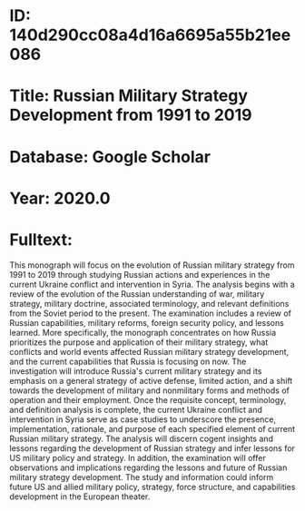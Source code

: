 # ID: 140d290cc08a4d16a6695a55b21ee086
# Title: Russian Military Strategy Development from 1991 to 2019
# Database: Google Scholar
# Year: 2020.0
# Fulltext:
This monograph will focus on the evolution of Russian military strategy from 1991 to 2019 through studying Russian actions and experiences in the current Ukraine conflict and intervention in Syria.
The analysis begins with a review of the evolution of the Russian understanding of war, military strategy, military doctrine, associated terminology, and relevant definitions from the Soviet period to the present.
The examination includes a review of Russian capabilities, military reforms, foreign security policy, and lessons learned.
More specifically, the monograph concentrates on how Russia prioritizes the purpose and application of their military strategy, what conflicts and world events affected Russian military strategy development, and the current capabilities that Russia is focusing on now.
The investigation will introduce Russia's current military strategy and its emphasis on a general strategy of active defense, limited action, and a shift towards the development of military and nonmilitary forms and methods of operation and their employment.
Once the requisite concept, terminology, and definition analysis is complete, the current Ukraine conflict and intervention in Syria serve as case studies to underscore the presence, implementation, rationale, and purpose of each specified element of current Russian military strategy.
The analysis will discern cogent insights and lessons regarding the development of Russian strategy and infer lessons for US military policy and strategy.
In addition, the examination will offer observations and implications regarding the lessons and future of Russian military strategy development.
The study and information could inform future US and allied military policy, strategy, force structure, and capabilities development in the European theater.